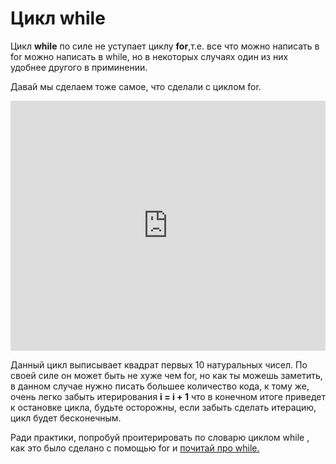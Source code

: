 # Цикл while  
Цикл **while** по силе не уступает циклу **for**,т.е. все что можно написать в for можно написать в while, но в некоторых случаях один из них удобнее другого в приминении.

Давай мы сделаем тоже самое, что сделали с циклом for.    

<iframe height="400px" width="100%" src="https://repl.it/@SakenMukanov/LightgreenTurquoiseConsultant?lite=true" scrolling="no" frameborder="no" allowtransparency="true" allowfullscreen="true" sandbox="allow-forms allow-pointer-lock allow-popups allow-same-origin allow-scripts allow-modals"></iframe>

Данный цикл выписывает квадрат первых 10 натуральных чисел. По своей силе он может быть не хуже чем for, но как ты можешь заметить, в данном случае нужно писать большее количество кода, к тому же, очень легко забыть итерирования **i = i + 1** что в конечном итоге приведет к остановке цикла, будьте осторожны, если забыть сделать итерацию, цикл будет бесконечным.

Ради практики, попробуй проитерировать по словарю циклом while , как это было сделано с помощью for и <a href="https://www.tutorialsteacher.com/python/python-while-loop" target="_blank">почитай про while.</a>  

